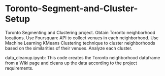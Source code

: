# Toronto-Segment-and-Cluster-Setup
Toronto Segmenting and Clustering project. Obtain Toronto neighborhood locations. Use Foursquare API to collect venues in each neighborhood. Use Machine Learning KMeans Clustering technique to cluster neighborhoods based on the similarities of their venues. Analyze each cluster.

data_cleanup.ipynb:
This code creates the Toronto neighborhood dataframe from a Wiki page and cleans up the data according to the project requirements.



